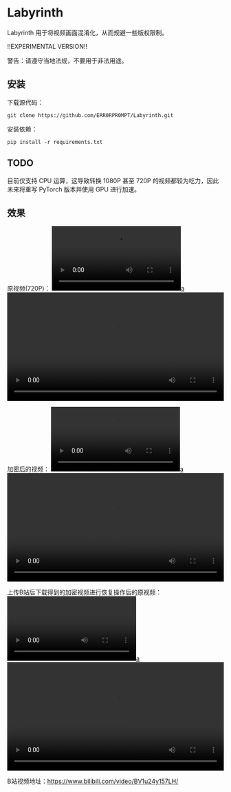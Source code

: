 # Labyrinth

Labyrinth 用于将视频画面混淆化，从而规避一些版权限制。

!!EXPERIMENTAL VERSION!!

警告：请遵守当地法规，不要用于非法用途。

## 安装

下载源代码：

`git clone https://github.com/ERR0RPR0MPT/Labyrinth.git`

安装依赖：

`pip install -r requirements.txt`

## TODO

目前仅支持 CPU 运算，这导致转换 1080P 甚至 720P 的视频都较为吃力，因此未来将重写 PyTorch 版本并使用 GPU 进行加速。

## 效果

原视频(720P)：
[![a](https://raw.githubusercontent.com/ERR0RPR0MPT/Labyrinth/main/static/BD720P2.mp4)](https://raw.githubusercontent.com/ERR0RPR0MPT/Labyrinth/main/static/BD720P2.mp4)
<video src="https://raw.githubusercontent.com/ERR0RPR0MPT/Labyrinth/main/static/BD720P2.mp4" controls="controls" width="100%" height="auto" align=center></video>

加密后的视频：
[![a](https://raw.githubusercontent.com/ERR0RPR0MPT/Labyrinth/main/static/FROMB720P2.mp4)](https://raw.githubusercontent.com/ERR0RPR0MPT/Labyrinth/main/static/FROMB720P2.mp4)
<video src="https://raw.githubusercontent.com/ERR0RPR0MPT/Labyrinth/main/static/FROMB720P2.mp4" controls="controls" width="100%" height="auto" align=center></video>

上传B站后下载得到的加密视频进行恢复操作后的原视频：
[![a](https://raw.githubusercontent.com/ERR0RPR0MPT/Labyrinth/main/static/FROMB720P2_output.mp4)](https://raw.githubusercontent.com/ERR0RPR0MPT/Labyrinth/main/static/FROMB720P2_output.mp4)
<video src="https://raw.githubusercontent.com/ERR0RPR0MPT/Labyrinth/main/static/FROMB720P2_output.mp4" controls="controls" width="100%" height="auto" align=center></video>

B站视频地址：https://www.bilibili.com/video/BV1u24y157LH/
